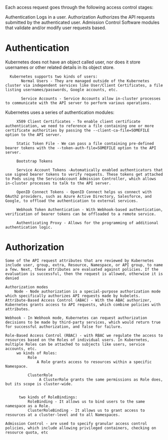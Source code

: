 Each access request goes through the following access control stages:

Authentication
    Logs in a user.
Authorization
   Authorizes the API requests submitted by the authenticated user.
Admission Control
   Software modules that validate and/or modify user requests based.


   # Authentication 
   Kubernetes does not have an object called user, nor does it store usernames or other related details in its object store.

      Kubernetes supports two kinds of users: 
           Normal Users - They are managed outside of the Kubernetes cluster via independent services like User/Client Certificates, a file listing usernames/passwords, Google accounts, etc.

           Service Accounts - Service Accounts allow in-cluster processes to communicate with the API server to perform various operations.

   Kubernetes uses a series of authentication modules:


         X509 Client Certificates - To enable client certificate authentication, we need to reference a file containing one or more certificate authorities by passing the --client-ca-file=SOMEFILE option to the API server.

         Static Token File - We can pass a file containing pre-defined bearer tokens with the --token-auth-file=SOMEFILE option to the API server. 

         Bootstrap Tokens 

         Service Account Tokens -Automatically enabled authenticators that use signed bearer tokens to verify requests. These tokens get attached to Pods using the ServiceAccount Admission Controller, which allows in-cluster processes to talk to the API server.

         OpenID Connect Tokens - OpenID Connect helps us connect with OAuth2 providers, such as Azure Active Directory, Salesforce, and Google, to offload the authentication to external services.

         Webhook Token Authentication - With Webhook-based authentication, verification of bearer tokens can be offloaded to a remote service.

         Authenticating Proxy - Allows for the programming of additional authentication logic.

 # Authorization 
    Some of the API request attributes that are reviewed by Kubernetes include user, group, extra, Resource, Namespace, or API group, to name a few. Next, these attributes are evaluated against policies. If the evaluation is successful, then the request is allowed, otherwise it is denied

    Authorization modes 
        Node - Node authorization is a special-purpose authorization mode which specifically authorizes API requests made by kubelets.
    Attribute-Based Access Control (ABAC) - With the ABAC authorizer, Kubernetes grants access to API requests, which combine policies with attributes.

    Webhook - In Webhook mode, Kubernetes can request authorization decisions to be made by third-party services, which would return true for successful authorization, and false for failure.

    Role-Based Access Control (RBAC) - with RBAC we regulate the access to resources based on the Roles of individual users. In Kubernetes, multiple Roles can be attached to subjects like users, service accounts, etc.
         wo kinds of Roles: 
              Role
                  A Role grants access to resources within a specific Namespace.

              ClusterRole
                   A ClusterRole grants the same permissions as Role does, but its scope is cluster-wide.                    


          two kinds of RoleBindings:
              RoleBinding - It allows us to bind users to the same namespace as a Role. 
              ClusterRoleBinding - It allows us to grant access to resources at a cluster-level and to all Namespaces.

    Admission Control - are used to specify granular access control policies, which include allowing privileged containers, checking on resource quota, etc                        